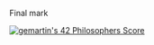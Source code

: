 Final mark

[![gemartin's 42 Philosophers Score](https://badge42.vercel.app/api/v2/cl5fnqd4w001609mrn2pr0pxu/project/2598323)](https://github.com/JaeSeoKim/badge42)
